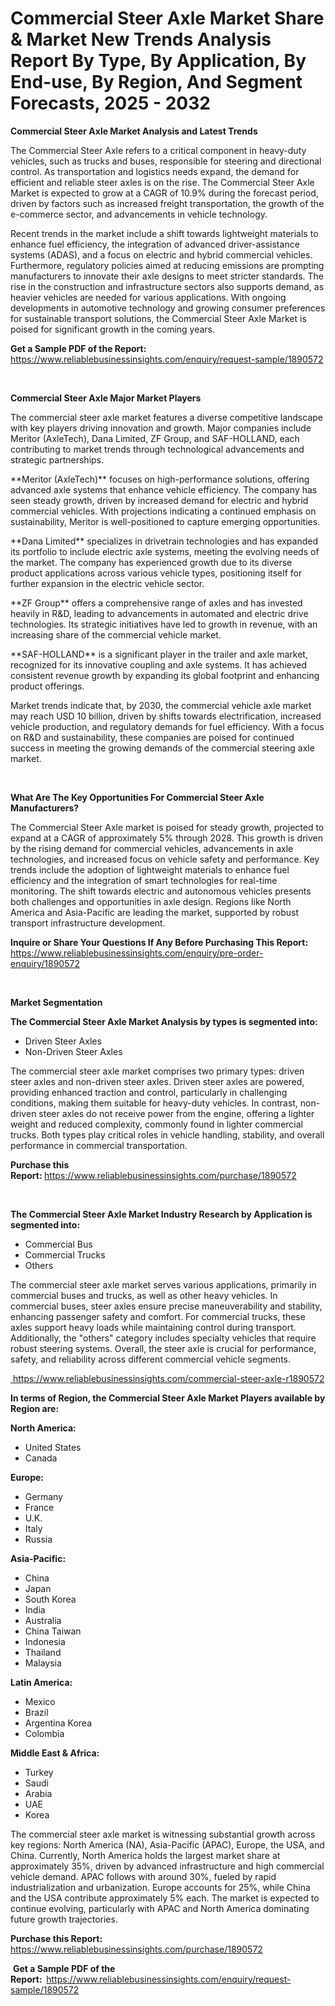 <p><h1>Commercial Steer Axle Market Share & Market New Trends Analysis Report By Type, By Application, By End-use, By Region, And Segment Forecasts, 2025 - 2032</h1></p><p><strong>Commercial Steer Axle Market Analysis and Latest Trends</strong></p>
<p><p>The Commercial Steer Axle refers to a critical component in heavy-duty vehicles, such as trucks and buses, responsible for steering and directional control. As transportation and logistics needs expand, the demand for efficient and reliable steer axles is on the rise. The Commercial Steer Axle Market is expected to grow at a CAGR of 10.9% during the forecast period, driven by factors such as increased freight transportation, the growth of the e-commerce sector, and advancements in vehicle technology.</p><p>Recent trends in the market include a shift towards lightweight materials to enhance fuel efficiency, the integration of advanced driver-assistance systems (ADAS), and a focus on electric and hybrid commercial vehicles. Furthermore, regulatory policies aimed at reducing emissions are prompting manufacturers to innovate their axle designs to meet stricter standards. The rise in the construction and infrastructure sectors also supports demand, as heavier vehicles are needed for various applications. With ongoing developments in automotive technology and growing consumer preferences for sustainable transport solutions, the Commercial Steer Axle Market is poised for significant growth in the coming years.</p></p>
<p><strong>Get a Sample PDF of the Report:&nbsp;</strong> <a href="https://www.reliablebusinessinsights.com/enquiry/request-sample/1890572?utm_campaign=3279&utm_medium=2&utm_source=Github&utm_content=ia&utm_term=12042025&utm_id=commercial-steer-axle">https://www.reliablebusinessinsights.com/enquiry/request-sample/1890572</a></p>
<p>&nbsp;</p>
<p><strong>Commercial Steer Axle Major Market Players</strong></p>
<p><p>The commercial steer axle market features a diverse competitive landscape with key players driving innovation and growth. Major companies include Meritor (AxleTech), Dana Limited, ZF Group, and SAF-HOLLAND, each contributing to market trends through technological advancements and strategic partnerships.</p><p>**Meritor (AxleTech)** focuses on high-performance solutions, offering advanced axle systems that enhance vehicle efficiency. The company has seen steady growth, driven by increased demand for electric and hybrid commercial vehicles. With projections indicating a continued emphasis on sustainability, Meritor is well-positioned to capture emerging opportunities.</p><p>**Dana Limited** specializes in drivetrain technologies and has expanded its portfolio to include electric axle systems, meeting the evolving needs of the market. The company has experienced growth due to its diverse product applications across various vehicle types, positioning itself for further expansion in the electric vehicle sector.</p><p>**ZF Group** offers a comprehensive range of axles and has invested heavily in R&D, leading to advancements in automated and electric drive technologies. Its strategic initiatives have led to growth in revenue, with an increasing share of the commercial vehicle market.</p><p>**SAF-HOLLAND** is a significant player in the trailer and axle market, recognized for its innovative coupling and axle systems. It has achieved consistent revenue growth by expanding its global footprint and enhancing product offerings.</p><p>Market trends indicate that, by 2030, the commercial vehicle axle market may reach USD 10 billion, driven by shifts towards electrification, increased vehicle production, and regulatory demands for fuel efficiency. With a focus on R&D and sustainability, these companies are poised for continued success in meeting the growing demands of the commercial steering axle market.</p></p>
<p>&nbsp;</p>
<p><strong>What Are The Key Opportunities For Commercial Steer Axle Manufacturers?</strong></p>
<p><p>The Commercial Steer Axle market is poised for steady growth, projected to expand at a CAGR of approximately 5% through 2028. This growth is driven by the rising demand for commercial vehicles, advancements in axle technologies, and increased focus on vehicle safety and performance. Key trends include the adoption of lightweight materials to enhance fuel efficiency and the integration of smart technologies for real-time monitoring. The shift towards electric and autonomous vehicles presents both challenges and opportunities in axle design. Regions like North America and Asia-Pacific are leading the market, supported by robust transport infrastructure development.</p></p>
<p><strong>Inquire or Share Your Questions If Any Before Purchasing This Report:</strong> <a href="https://www.reliablebusinessinsights.com/enquiry/pre-order-enquiry/1890572?utm_campaign=3279&utm_medium=2&utm_source=Github&utm_content=ia&utm_term=12042025&utm_id=commercial-steer-axle">https://www.reliablebusinessinsights.com/enquiry/pre-order-enquiry/1890572</a></p>
<p>&nbsp;</p>
<p><strong>Market Segmentation</strong></p>
<p><strong>The Commercial Steer Axle Market Analysis by types is segmented into:</strong></p>
<p><ul><li>Driven Steer Axles</li><li>Non-Driven Steer Axles</li></ul></p>
<p><p>The commercial steer axle market comprises two primary types: driven steer axles and non-driven steer axles. Driven steer axles are powered, providing enhanced traction and control, particularly in challenging conditions, making them suitable for heavy-duty vehicles. In contrast, non-driven steer axles do not receive power from the engine, offering a lighter weight and reduced complexity, commonly found in lighter commercial trucks. Both types play critical roles in vehicle handling, stability, and overall performance in commercial transportation.</p></p>
<p><strong>Purchase this Report:&nbsp;</strong><a href="https://www.reliablebusinessinsights.com/purchase/1890572?utm_campaign=3279&utm_medium=2&utm_source=Github&utm_content=ia&utm_term=12042025&utm_id=commercial-steer-axle">https://www.reliablebusinessinsights.com/purchase/1890572</a></p>
<p>&nbsp;</p>
<p><strong>The Commercial Steer Axle Market Industry Research by Application is segmented into:</strong></p>
<p><ul><li>Commercial Bus</li><li>Commercial Trucks</li><li>Others</li></ul></p>
<p><p>The commercial steer axle market serves various applications, primarily in commercial buses and trucks, as well as other heavy vehicles. In commercial buses, steer axles ensure precise maneuverability and stability, enhancing passenger safety and comfort. For commercial trucks, these axles support heavy loads while maintaining control during transport. Additionally, the "others" category includes specialty vehicles that require robust steering systems. Overall, the steer axle is crucial for performance, safety, and reliability across different commercial vehicle segments.</p></p>
<p><a href="https://www.reliablebusinessinsights.com/commercial-steer-axle-r1890572?utm_campaign=3279&utm_medium=2&utm_source=Github&utm_content=ia&utm_term=12042025&utm_id=commercial-steer-axle">&nbsp;https://www.reliablebusinessinsights.com/commercial-steer-axle-r1890572</a></p>
<p><strong>In terms of Region, the Commercial Steer Axle Market Players available by Region are:</strong></p>
<p>
    <p> <strong> North America: </strong>
        <ul>
            <li>United States</li>
            <li>Canada</li>
        </ul>
        </p> 
    <p> <strong> Europe: </strong>
        <ul>
            <li>Germany</li>
            <li>France</li>
            <li>U.K.</li>
            <li>Italy</li>
            <li>Russia</li>
        </ul>
        </p> 
    <p> <strong> Asia-Pacific: </strong>
        <ul>
            <li>China</li>
            <li>Japan</li>
            <li>South Korea</li>
            <li>India</li>
            <li>Australia</li>
            <li>China Taiwan</li>
            <li>Indonesia</li>
            <li>Thailand</li>
            <li>Malaysia</li>
        </ul>
        </p> 
    <p> <strong> Latin America: </strong>
        <ul>
            <li>Mexico</li>
            <li>Brazil</li>
            <li>Argentina Korea</li>
            <li>Colombia</li>
        </ul>
        </p> 
    <p> <strong> Middle East & Africa: </strong>
        <ul>
            <li>Turkey</li>
            <li>Saudi</li>
            <li>Arabia</li>
            <li>UAE</li>
            <li>Korea</li>
        </ul>
    </p>
    </p>
<p><p>The commercial steer axle market is witnessing substantial growth across key regions: North America (NA), Asia-Pacific (APAC), Europe, the USA, and China. Currently, North America holds the largest market share at approximately 35%, driven by advanced infrastructure and high commercial vehicle demand. APAC follows with around 30%, fueled by rapid industrialization and urbanization. Europe accounts for 25%, while China and the USA contribute approximately 5% each. The market is expected to continue evolving, particularly with APAC and North America dominating future growth trajectories.</p></p>
<p><strong>Purchase this Report: </strong><a href="https://www.reliablebusinessinsights.com/purchase/1890572?utm_campaign=3279&utm_medium=2&utm_source=Github&utm_content=ia&utm_term=12042025&utm_id=commercial-steer-axle">https://www.reliablebusinessinsights.com/purchase/1890572</a></p>
<p>&nbsp;<strong>Get a Sample PDF of the Report:&nbsp;&nbsp;</strong><a href="https://www.reliablebusinessinsights.com/enquiry/request-sample/1890572?utm_campaign=3279&utm_medium=2&utm_source=Github&utm_content=ia&utm_term=12042025&utm_id=commercial-steer-axle">https://www.reliablebusinessinsights.com/enquiry/request-sample/1890572</a></p>
<p><strong></strong></p>
<p><p></p><p></p><p></p></p>
